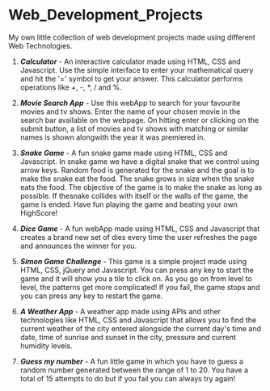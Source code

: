# Web_Development_Projects
My own little collection of web development projects made using different Web Technologies.

1. <em><strong>Calculator</strong></em> - 
  An interactive calculator made using HTML, CSS and Javascript. Use the simple interface to enter your mathematical query and hit the '=' symbol to get your answer. This         calculator performs operations like +, -, *, / and %.

2. <em><strong>Movie Search App</strong></em> - 
  Use this webApp to search for your favourite movies and tv shows. Enter the name of your chosen movie in the search bar available on the webpage. On hitting enter or clicking   on the submit button, a list of movies and tv shows with matching or similar names is shown alongwith the year it was premiered in.

3. <em><strong>Snake Game</strong></em> - 
  A fun snake game made using HTML, CSS and Javascript. In snake game we have a digital snake that we control using arrow keys. Random food is generated for the snake and the     goal is to make the snake eat the food. The snake grows in size when the snake eats the food. The objective of the game is to make the snake as long as possible. If thesnake   collides with itself or the walls of the game, the game is ended. Have fun playing the game and beating your own HighScore!

4. <em><strong>Dice Game</strong></em> - 
  A fun webApp made using HTML, CSS and Javascript that creates a brand new set of dies every time the user refreshes the page and announces the winner for you.

5. <em><strong>Simon Game Challenge</strong></em> - 
  This game is a simple project made using HTML, CSS, jQuery and Javascript. You can press any key to start the game and it will show you a tile to click on. As you go on from   level to level, the patterns get more complicated! If you fail, the game stops and you can press any key to restart the game.
  
6. <em><strong>A Weather App</strong></em> - 
  A weather app made using APIs and other technologies like HTML, CSS and Javascript that allows you to find the current weather of the city entered alongside the current day's   time and date, time of sunrise and sunset in the city, pressure and current humidity levels.

7. <em><strong>Guess my number</strong></em> - 
  A fun little game in which you have to guess a random number generated between the range of 1 to 20. You have a total of 15 attempts to do but if you fail you can always try again!

